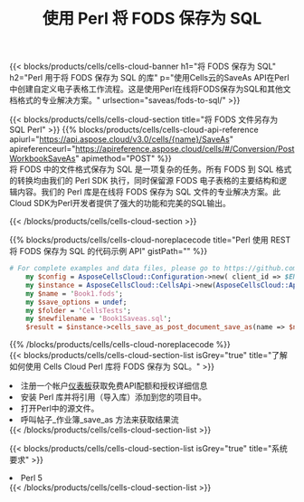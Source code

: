 ﻿---
title: 使用 Perl 将 FODS 保存为 SQL
description: 利用Aspose.Cells Cloud SDK for Perl将FODS格式文件保存为SQL格式文件。
kwords: Excel, Save FODS as SQL, REST, Perl
howto: How to save FODS as SQL using Aspose.Cells Cloud Perl library.
---
{{< blocks/products/cells/cells-cloud-banner h1="将 FODS 保存为 SQL" h2="Perl 用于将 FODS 保存为 SQL 的库" p="使用Cells云的SaveAs API在Perl中创建自定义电子表格工作流程。这是使用Perl在线将FODS保存为SQL和其他文档格式的专业解决方案。" urlsection="saveas/fods-to-sql/" >}}

{{< blocks/products/cells/cells-cloud-section title="将 FODS 文件另存为 SQL Perl" >}}
{{% blocks/products/cells/cells-cloud-api-reference apiurl="https://api.aspose.cloud/v3.0/cells/{name}/SaveAs" apireferenceurl="https://apireference.aspose.cloud/cells/#/Conversion/PostWorkbookSaveAs" apimethod="POST" %}}
<br/>
将 FODS 中的文件格式保存为 SQL 是一项复杂的任务。所有 FODS 到 SQL 格式的转换均由我们的 Perl SDK 执行，同时保留源 FODS 电子表格的主要结构和逻辑内容。我们的 Perl 库是在线将 FODS 保存为 SQL 文件的专业解决方案。此Cloud SDK为Perl开发者提供了强大的功能和完美的SQL输出。

{{< /blocks/products/cells/cells-cloud-section >}}

{{% blocks/products/cells/cells-cloud-noreplacecode title="Perl 使用 REST 将 FODS 保存为 SQL 的代码示例 API" gistPath="" %}}
  
```perl
# For complete examples and data files, please go to https://github.com/aspose-cells-cloud/aspose-cells-cloud-perl/
    my $config = AsposeCellsCloud::Configuration->new( client_id => $ENV{'ProductClientId'}, client_secret => $ENV{'ProductClientSecret'});
    my $instance = AsposeCellsCloud::CellsApi->new(AsposeCellsCloud::ApiClient->new( $config));
    my $name = 'Book1.fods';
    my $save_options = undef;
    my $folder = 'CellsTests';
    my $newfilename = 'Book1Saveas.sql';
    $result = $instance->cells_save_as_post_document_save_as(name => $name,save_options => $save_options, newfilename => $newfilename, folder => $folder);
```
  
{{% /blocks/products/cells/cells-cloud-noreplacecode %}}
<br/>
{{< blocks/products/cells/cells-cloud-section-list isGrey="true" title="了解如何使用 Cells Cloud Perl 库将 FODS 保存为 SQL。" >}}
<li>注册一个帐户<a href="https://dashboard.aspose.cloud/">仪表板</a>获取免费API配额和授权详细信息</li>
<li>安装 Perl 库并将引用（导入库）添加到您的项目中。</li>
<li>打开Perl中的源文件。</li>
<li>呼叫帖子_作业簿_save_as 方法来获取结果流</li>
{{< /blocks/products/cells/cells-cloud-section-list >}}

{{< blocks/products/cells/cells-cloud-section-list isGrey="true" title="系统要求" >}}
<li>Perl 5</li>
{{< /blocks/products/cells/cells-cloud-section-list >}}
